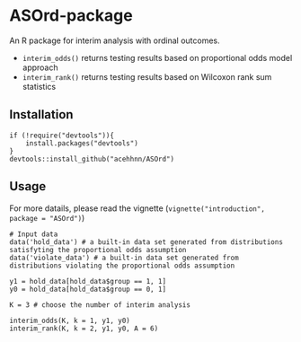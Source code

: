 # ASOrd-package
An R package for interim analysis with ordinal outcomes. 

- `interim_odds()` returns testing results based on proportional odds model approach
- `interim_rank()` returns testing results based on Wilcoxon rank sum statistics

## Installation
```
if (!require("devtools")){
    install.packages("devtools")
}
devtools::install_github("acehhnn/ASOrd")
```

## Usage
For more datails, please read the vignette (`vignette("introduction", package = "ASOrd")`)
```
# Input data
data('hold_data') # a built-in data set generated from distributions satisfyting the proportional odds assumption
data('violate_data') # a built-in data set generated from distributions violating the proportional odds assumption

y1 = hold_data[hold_data$group == 1, 1]
y0 = hold_data[hold_data$group == 0, 1]

K = 3 # choose the number of interim analysis 

interim_odds(K, k = 1, y1, y0)
interim_rank(K, k = 2, y1, y0, A = 6)
```
